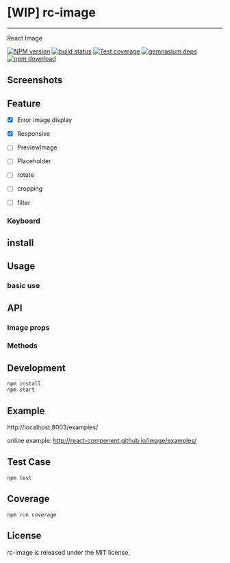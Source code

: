 # [WIP] rc-image
---

React Image

[![NPM version][npm-image]][npm-url]
[![build status][travis-image]][travis-url]
[![Test coverage][coveralls-image]][coveralls-url]
[![gemnasium deps][gemnasium-image]][gemnasium-url]
[![npm download][download-image]][download-url]

[npm-image]: http://img.shields.io/npm/v/rc-image.svg?style=flat-square
[npm-url]: http://npmjs.org/package/rc-imag
[travis-image]: https://img.shields.io/travis/react-component/img.svg?style=flat-square
[travis-url]: https://travis-ci.org/react-component/image
[coveralls-image]: https://img.shields.io/coveralls/react-component/img.svg?style=flat-square
[coveralls-url]: https://coveralls.io/r/react-component/img?branch=master
[gemnasium-image]: http://img.shields.io/gemnasium/react-component/img.svg?style=flat-square
[gemnasium-url]: https://gemnasium.com/react-component/img
[node-image]: https://img.shields.io/badge/node.js-%3E=_0.10-green.svg?style=flat-square
[node-url]: http://nodejs.org/download/
[download-image]: https://img.shields.io/npm/dm/rc-image.svg?style=flat-square
[download-url]: https://npmjs.org/package/rc-image

## Screenshots


## Feature
- [x] Error image display
- [x] Responsive
- [ ] PreviewImage
- [ ] Placeholder
- [ ] rotate
- [ ] cropping
- [ ] filter



### Keyboard


## install


## Usage

### basic use


## API

### Image props

### Methods

## Development

```
npm install
npm start
```

## Example

http://localhost:8003/examples/

online example: http://react-component.github.io/image/examples/

## Test Case

```
npm test
```

## Coverage

```
npm run coverage
```


## License

rc-image is released under the MIT license.

